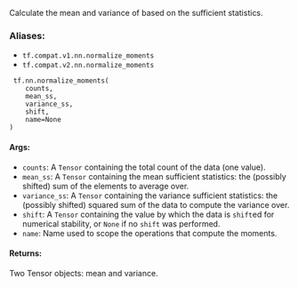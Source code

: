 
Calculate the mean and variance of based on the sufficient statistics.
### Aliases:
- `tf.compat.v1.nn.normalize_moments`
- `tf.compat.v2.nn.normalize_moments`

```
 tf.nn.normalize_moments(
    counts,
    mean_ss,
    variance_ss,
    shift,
    name=None
)
```
#### Args:
- `counts`: A `Tensor` containing the total count of the data (one value).
- `mean_ss`: A `Tensor` containing the mean sufficient statistics: the (possibly shifted) sum of the elements to average over.
- `variance_ss`: A `Tensor` containing the variance sufficient statistics: the (possibly shifted) squared sum of the data to compute the variance over.
- `shift`: A `Tensor` containing the value by which the data is `shift`ed for numerical stability, or `None` if no `shift` was performed.
- `name`: Name used to scope the operations that compute the moments.
#### Returns:

Two Tensor objects: mean and variance.
